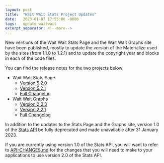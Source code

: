 ```yaml
---
layout: post
title:  "Wait Wait Stats Project Updates"
date:   2023-01-07 17:55:00 -0800
tags:   update waitwait
excerpt_separator: <!--more-->
---
```


New versions of the Wait Wait Stats Page and the Wait Wait Graphs site have been published, mostly to update the version of the Materialize used by the sites (from 1.1.0 to 1.2.1) and to update the copyright year and blocks in each of the code files.

<!--more-->

You can find the release notes for the two projects below:

- Wait Wait Stats Page
  - [Version 5.2.0](https://github.com/questionlp/stats.wwdt.me/releases/tag/v5.2.0)
  - [Version 5.2.1](https://github.com/questionlp/stats.wwdt.me/releases/tag/v5.2.1)
  - [Full Changelog](https://github.com/questionlp/stats.wwdt.me/blob/main/CHANGELOG.md)
- Wait Wait Graphs
  - [Version 2.2.0](https://github.com/questionlp/graphs.wwdt.me/releases/tag/v2.2.0)
  - [Version 2.2.1](https://github.com/questionlp/graphs.wwdt.me/releases/tag/v2.2.1)
  - [Full Changelog](https://github.com/questionlp/graphs.wwdt.me/blob/main/CHANGELOG.md)

In addition to the updates to the Stats Page and the Graphs site, version 1.0 of the [Stats API](https://api.wwdt.me) be fully deprecated and made unavailable after 31 January 2023.

If you are currently using version 1.0 of the Stats API, you will want to refer to [API-CHANGES.md](https://github.com/questionlp/api.wwdt.me_v2/blob/main/API-CHANGES.md) for the changes that you will need to make to your applications to use version 2.0 of the Stats API.

